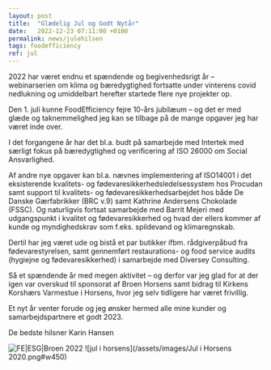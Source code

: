```yaml
---
layout: post
title:  "Glædelig Jul og Godt Nytår"
date:   2022-12-23 07:11:00 +0100
permalink: news/julehilsen
tags: foodefficiency
ref: jul
---
```


2022 har været endnu et spændende og begivenhedsrigt år – webinarserien om klima og bæredygtighed fortsatte under vinterens covid nedlukning og umiddelbart herefter startede flere nye projekter op. 

Den 1. juli kunne FoodEfficiency fejre 10-års jubilæum – og det er med glæde og taknemmelighed jeg kan se tilbage på de mange opgaver jeg har været inde over. 

I det forgangene år har det bl.a. budt på samarbejde med Intertek med særligt fokus på bæredygtighed og verificering af ISO 26000 om Social Ansvarlighed. 

Af andre nye opgaver kan bl.a. nævnes implementering af ISO14001 i det eksisterende kvalitets- og fødevaresikkerhedsledelsessystem hos Procudan samt support til kvalitets- og fødevaresikkerhedsarbejdet hos både De Danske Gærfabrikker (BRC v.9) samt Kathrine Andersens Chokolade (FSSC). Og naturligvis fortsat samarbejde med Barrit Mejeri med udgangspunkt i kvalitet og fødevaresikkerhed og hvad der ellers kommer af kunde og myndighedskrav som f.eks. spildevand og klimaregnskab.

Dertil har jeg været ude og bistå et par butikker ifbm. rådgiverpåbud fra fødevarestyrelsen, samt gennemført restaurations- og food service audits (hygiejne og fødevaresikkerhed) i samarbejde med Diversey Consulting.

Så et spændende år med megen aktivitet – og derfor var jeg glad for at der igen var overskud til sponsorat af Broen Horsens samt bidrag til Kirkens Korshærs Varmestue i Horsens, hvor jeg selv tidligere har været frivillig. 

Et nyt år venter forude og jeg ønsker hermed alle mine kunder og samarbejdspartnere et godt 2023. 

De bedste hilsner 
Karin Hansen

![FE|ESG|Broen 2022](/assets/images/FE%7CESG%7CBroen%2022.png)
![jul i horsens](/assets/images/Jul i Horsens 2020.png#w450)

